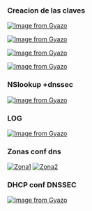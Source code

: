 ### Creacion de las claves ###

[![Image from Gyazo](https://i.gyazo.com/ccd6b7a1c252510aa414d46f0351cd8b.png)](https://gyazo.com/ccd6b7a1c252510aa414d46f0351cd8b)

[![Image from Gyazo](https://i.gyazo.com/b2899cf9b74fe304f3c5d99e7f1cf8bc.png)](https://gyazo.com/b2899cf9b74fe304f3c5d99e7f1cf8bc)

[![Image from Gyazo](https://i.gyazo.com/9003409426e6a7ace28c3d685513d053.png)](https://gyazo.com/9003409426e6a7ace28c3d685513d053)

[![Image from Gyazo](https://i.gyazo.com/dfd08136cbd2cead9d1a971f0a59c327.png)](https://gyazo.com/dfd08136cbd2cead9d1a971f0a59c327)

### NSlookup +dnssec ###

[![Image from Gyazo](https://i.gyazo.com/cc60723bc15b93655163bcabdbc2ac0c.png)](https://gyazo.com/cc60723bc15b93655163bcabdbc2ac0c)

### LOG ###

[![Image from Gyazo](https://i.gyazo.com/ae4f3b34110fa97c57948e0d19fbe8b2.png)](https://gyazo.com/ae4f3b34110fa97c57948e0d19fbe8b2)

### Zonas conf dns ###

[![Zona1](https://i.gyazo.com/8f2397d208456cf30b3e4e5ab9cb1e17.png)](https://gyazo.com/8f2397d208456cf30b3e4e5ab9cb1e17)
[![Zona2](https://i.gyazo.com/390c7f0caef07d275963d011763f73a0.png)](https://gyazo.com/390c7f0caef07d275963d011763f73a0)

### DHCP conf DNSSEC ###

[![Image from Gyazo](https://i.gyazo.com/649c24361471ecdd9e8960496cd2956f.png)](https://gyazo.com/649c24361471ecdd9e8960496cd2956f)

